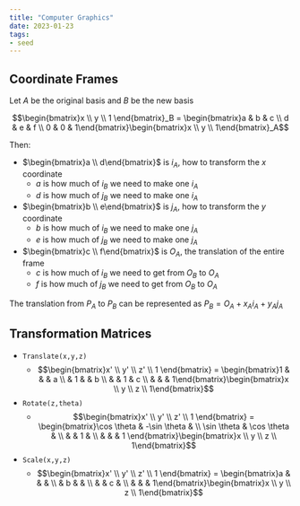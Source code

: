 ```yaml
---
title: "Computer Graphics"
date: 2023-01-23
tags:
- seed
---
```


## Coordinate Frames
Let $A$ be the original basis and $B$ be the new basis

$$\begin{bmatrix}x \\ y \\ 1 \end{bmatrix}_B = \begin{bmatrix}a & b & c \\ d & e & f \\ 0 & 0 & 1\end{bmatrix}\begin{bmatrix}x \\ y \\ 1\end{bmatrix}_A$$

Then:
- $\begin{bmatrix}a \\ d\end{bmatrix}$ is $i_A$, how to transform the $x$ coordinate
	- $a$ is how much of $i_B$ we need to make one $i_A$
	- $d$ is how much of $j_B$ we need to make one $i_A$
- $\begin{bmatrix}b \\ e\end{bmatrix}$ is $j_A$, how to transform the $y$ coordinate
	- $b$ is how much of $i_B$ we need to make one $j_A$
	- $e$ is how much of $j_B$ we need to make one $j_A$
- $\begin{bmatrix}c \\ f\end{bmatrix}$ is $O_A$, the translation of the entire frame
	- $c$ is how much of $i_B$ we need to get from $O_B$ to $O_A$
	- $f$ is how much of $j_B$ we need to get from $O_B$ to $O_A$

The translation from $P_A$ to $P_B$ can be represented as $P_B = O_A + x_Ai_A + y_Aj_A$

## Transformation Matrices
- `Translate(x,y,z)`
	- $$\begin{bmatrix}x' \\ y' \\ z' \\ 1 \end{bmatrix} = \begin{bmatrix}1 & & & a \\ & 1 & & b \\ & & 1 & c \\ & & & 1\end{bmatrix}\begin{bmatrix}x \\ y \\ z \\ 1\end{bmatrix}$$
- `Rotate(z,theta)`
	- $$\begin{bmatrix}x' \\ y' \\ z' \\ 1 \end{bmatrix} = \begin{bmatrix}\cos \theta & -\sin \theta & \\ \sin \theta & \cos \theta & \\ & & 1 & \\ & & & 1 \end{bmatrix}\begin{bmatrix}x \\ y \\ z \\ 1\end{bmatrix}$$
- `Scale(x,y,z)`
	- $$\begin{bmatrix}x' \\ y' \\ z' \\ 1 \end{bmatrix} = \begin{bmatrix}a & & & \\ & b & & \\ & & c & \\ & & & 1\end{bmatrix}\begin{bmatrix}x \\ y \\ z \\ 1\end{bmatrix}$$